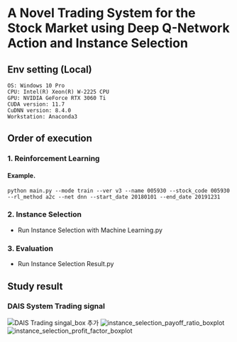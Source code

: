 # A Novel Trading System for the Stock Market using Deep Q-Network Action and Instance Selection
## Env setting (Local)
```
OS: Windows 10 Pro
CPU: Intel(R) Xeon(R) W-2225 CPU
GPU: NVIDIA GeForce RTX 3060 Ti
CUDA version: 11.7
CuDNN version: 8.4.0
Workstation: Anaconda3
```

## Order of execution
### 1. Reinforcement Learning 
#### Example.
```
python main.py --mode train --ver v3 --name 005930 --stock_code 005930 --rl_method a2c --net dnn --start_date 20180101 --end_date 20191231
```

### 2. Instance Selection 
- Run Instance Selection with Machine Learning.py

### 3. Evaluation 
- Run Instance Selection Result.py
  
## Study result
### DAIS System Trading signal 
![DAIS Trading singal_box 추가](https://github.com/pmsk98/DAIS-System/assets/45275607/c0bd0487-b12f-412e-b3ab-5a94f6a7d88f)
![instance_selection_payoff_ratio_boxplot](https://github.com/pmsk98/DAIS-System/assets/45275607/7b19aebf-3293-4fdd-8942-3a771cb6be85)
![instance_selection_profit_factor_boxplot](https://github.com/pmsk98/DAIS-System/assets/45275607/0f367ab8-8f8f-4925-a206-ed5cc76c0b01)
